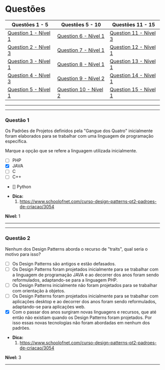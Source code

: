 # Questões

| Questões 1 - 5            | Questões 5 - 10             | Questões 11 - 15            |
|---------------------------|-----------------------------|-----------------------------|
| [Question 1 - Nível 1][1] | [Question 6 - Nível 1][6]   | [Question 11 - Nível 3][11] |
| [Question 2 - Nível 3][2] | [Question 7 - Nível 1][7]   | [Question 12 - Nível 1][12] |
| [Question 3 - Nível 1][3] | [Question 8 - Nível 1][8]   | [Question 13 - Nível 1][13] |
| [Question 4 - Nível 3][4] | [Question 9 - Nível 2][9]   | [Question 14 - Nível 1][14] |
| [Question 5 - Nível 1][5] | [Question 10 - Nível 2][10] | [Question 15 - Nível 1][15] |
                     
***

[1]:#questão-1
[2]:#questão-2
[3]:#questão-3
[4]:#questão-4
[5]:#questão-5
[6]:#questão-6
[7]:#questão-7
[8]:#questão-8
[9]:#questão-9
[10]:#questão-10
[11]:#questão-11
[12]:#questão-12
[13]:#questão-13
[14]:#questão-14
[15]:#questão-15

***

### Questão 1

Os Padrões de Projetos definidos pela "Gangue dos Quatro" inicialmente foram elaborados para se trabalhar com uma linguagem de programação específica. 

Marque a opção que se refere a linguagem utilizada inicialmente.

- [ ] PHP
- [x] JAVA
- [ ] C
- [ ] C++
- [] Python

* **Dica:**
    1. <https://www.schoolofnet.com/curso-design-patterns-pt2-padroes-de-criacao/3054>

**Nível:** 1

***


***

### Questão 2

Nenhum dos Design Patterns aborda o recurso de "traits", qual seria o motivo para isso?

- [ ] Os Design Patterns são antigos e estão defasados.
- [ ] Os Design Patterns foram projetados inicialmente para se trabalhar com a linguagem de programação JAVA e ao decorrer dos anos foram sendo reformulados, adaptando-se para a linguagem PHP.
- [ ] Os Design Patterns inicialmente não foram projetados para se trabalhar com orientação à objetos.
- [ ] Os Design Patterns foram projetados inicialmente para se trabalhar com aplicações desktop e ao decorrer dos anos foram sendo reformulados, adaptando-se para aplicações web.
- [x] Com o passar dos anos surgiram novas linguagens e recursos, que até então não existiam quando os Design Patterns foram projetados. Por isso essas novas tecnologias não foram abordadas em nenhum dos padrões.

* **Dica:**
    1. <https://www.schoolofnet.com/curso-design-patterns-pt2-padroes-de-criacao/3054>

**Nível:** 3

***
